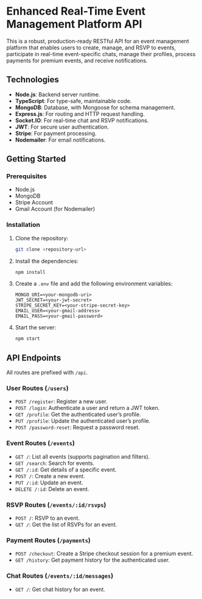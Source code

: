 # Enhanced Real-Time Event Management Platform API

This is a robust, production-ready RESTful API for an event management platform that enables users to create, manage, and RSVP to events, participate in real-time event-specific chats, manage their profiles, process payments for premium events, and receive notifications.

## Technologies

-   **Node.js**: Backend server runtime.
-   **TypeScript**: For type-safe, maintainable code.
-   **MongoDB**: Database, with Mongoose for schema management.
-   **Express.js**: For routing and HTTP request handling.
-   **Socket.IO**: For real-time chat and RSVP notifications.
-   **JWT**: For secure user authentication.
-   **Stripe**: For payment processing.
-   **Nodemailer**: For email notifications.

## Getting Started

### Prerequisites

-   Node.js
-   MongoDB
-   Stripe Account
-   Gmail Account (for Nodemailer)

### Installation

1.  Clone the repository:
    ```sh
    git clone <repository-url>
    ```
2.  Install the dependencies:
    ```sh
    npm install
    ```
3.  Create a `.env` file and add the following environment variables:
    ```
    MONGO_URI=<your-mongodb-uri>
    JWT_SECRET=<your-jwt-secret>
    STRIPE_SECRET_KEY=<your-stripe-secret-key>
    EMAIL_USER=<your-gmail-address>
    EMAIL_PASS=<your-gmail-password>
    ```
4.  Start the server:
    ```sh
    npm start
    ```

## API Endpoints

All routes are prefixed with `/api`.

### User Routes (`/users`)

-   `POST /register`: Register a new user.
-   `POST /login`: Authenticate a user and return a JWT token.
-   `GET /profile`: Get the authenticated user’s profile.
-   `PUT /profile`: Update the authenticated user’s profile.
-   `POST /password-reset`: Request a password reset.

### Event Routes (`/events`)

-   `GET /`: List all events (supports pagination and filters).
-   `GET /search`: Search for events.
-   `GET /:id`: Get details of a specific event.
-   `POST /`: Create a new event.
-   `PUT /:id`: Update an event.
-   `DELETE /:id`: Delete an event.

### RSVP Routes (`/events/:id/rsvps`)

-   `POST /`: RSVP to an event.
-   `GET /`: Get the list of RSVPs for an event.

### Payment Routes (`/payments`)

-   `POST /checkout`: Create a Stripe checkout session for a premium event.
-   `GET /history`: Get payment history for the authenticated user.

### Chat Routes (`/events/:id/messages`)

-   `GET /`: Get chat history for an event.

